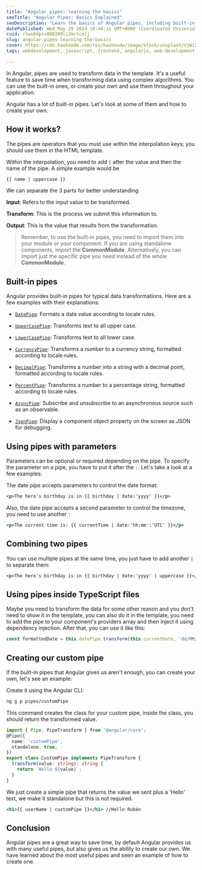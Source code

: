 ```yaml
---
title: "Angular pipes: learning the basics"
seoTitle: "Angular Pipes: Basics Explained"
seoDescription: "Learn the basics of Angular pipes, including built-in pipes, custom pipes, and how to use them in templates and TypeScript files"
datePublished: Wed May 29 2024 18:44:11 GMT+0000 (Coordinated Universal Time)
cuid: clws6dpix000209li2mctcelj
slug: angular-pipes-learning-the-basics
cover: https://cdn.hashnode.com/res/hashnode/image/stock/unsplash/VjWi56AWQ9k/upload/1c989332a9ffb71f00a34b3dfd237aba.jpeg
tags: webdevelopment, javascript, frontend, angularjs, web-development, angular, angular-2, webdev, typescript, frontend-development, front-end-cik5w32oi016zos53hitiymhh

---
```


In Angular, pipes are used to transform data in the template. It's a useful feature to save time when transforming data using complex algorithms. You can use the built-in ones, or create your own and use them throughout your application.

Angular has a lot of built-in pipes. Let's look at some of them and how to create your own.

## How it works?

The pipes are operators that you must use within the interpolation keys; you should use them in the HTML template.

Within the interpolation, you need to add `|` after the value and then the name of the pipe. A simple example would be

```xml
{{ name | uppercase }}
```

We can separate the 3 parts for better understanding

**Input**: Refers to the input value to be transformed.

**Transform**: This is the process we submit this information to.

**Output**: This is the value that results from the transformation.

> Remember, to use the built-in pipes, you need to import them into your module or your component. If you are using standalone components, import the **CommonModule**. Alternatively, you can import just the specific pipe you need instead of the whole **CommonModule**.

## Built-in pipes

Angular provides built-in pipes for typical data transformations. Here are a few examples with their explanations:

* [`DatePipe`](https://angular.dev/api/common/DatePipe): Formats a date value according to locale rules.
    
* [`UpperCasePipe`](https://angular.dev/api/common/UpperCasePipe): Transforms text to all upper case.
    
* [`LowerCasePipe`](https://angular.dev/api/common/LowerCasePipe): Transforms text to all lower case.
    
* [`CurrencyPipe`](https://angular.dev/api/common/CurrencyPipe): Transforms a number to a currency string, formatted according to locale rules.
    
* [`DecimalPipe`](https://angular.dev/api/common/DecimalPipe): Transforms a number into a string with a decimal point, formatted according to locale rules.
    
* [`PercentPipe`](https://angular.dev/api/common/PercentPipe): Transforms a number to a percentage string, formatted according to locale rules.
    
* [`AsyncPipe`](https://angular.dev/api/common/AsyncPipe): Subscribe and unsubscribe to an asynchronous source such as an observable.
    
* [`JsonPipe`](https://angular.dev/api/common/JsonPipe): Display a component object property on the screen as JSON for debugging.
    

## Using pipes with parameters

Parameters can be optional or required depending on the pipe. To specify the parameter on a pipe, you have to put it after the `:`. Let's take a look at a few examples:

The date pipe accepts parameters to control the date format:

```xml
<p>The hero's birthday is in {{ birthday | date:'yyyy' }}</p>
```

Also, the date pipe accepts a second parameter to control the timezone, you need to use another `:`

```xml
<p>The current time is: {{ currentTime | date:'hh:mm':'UTC' }}</p>
```

## Combining two pipes

You can use multiple pipes at the same time, you just have to add another `|` to separate them:

```xml
<p>The hero's birthday is in {{ birthday | date:'yyyy' | uppercase }}</p>
```

## Using pipes inside TypeScript files

Maybe you need to transform the data for some other reason and you don't need to show it in the template, you can also do it in the template, you need to add the pipe to your component's providers array and then inject it using dependency injection. After that, you can use it like this:

```typescript
const formattedDate = this.datePipe.transform(this.currentDate, 'dd/MM/yyyy');
```

## Creating our custom pipe

If the built-in pipes that Angular gives us aren't enough, you can create your own, let's see an example:

Create it using the Angular CLI:

```bash
ng g p pipes/customPipe
```

This command creates the class for your custom pipe, inside the class, you should return the transformed value.

```typescript
import { Pipe, PipeTransform } from '@angular/core';
@Pipe({
  name: 'customPipe',
  standalone: true,
})
export class CustomPipe implements PipeTransform {
  transform(value: string): string {
    return `Hello ${value}`;
  }
}
```

We just create a simple pipe that returns the value we sent plus a 'Hello' text, we make it standalone but this is not required.

```xml
<h1>{{ userName | customPipe }}</h1> //Hello Rubén
```

## Conclusion

Angular pipes are a great way to save time, by default Angular provides us with many useful pipes, but also gives us the ability to create our own. We have learned about the most useful pipes and seen an example of how to create one.
